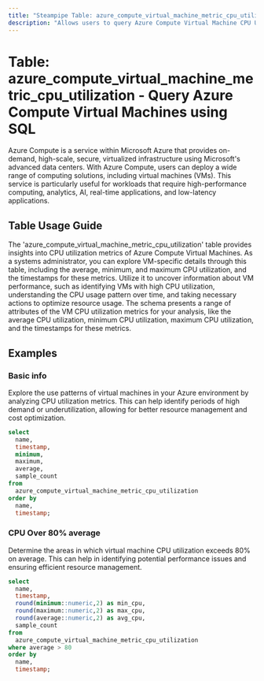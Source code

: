 ```yaml
---
title: "Steampipe Table: azure_compute_virtual_machine_metric_cpu_utilization - Query Azure Compute Virtual Machines using SQL"
description: "Allows users to query Azure Compute Virtual Machine CPU Utilization metrics."
---
```


# Table: azure_compute_virtual_machine_metric_cpu_utilization - Query Azure Compute Virtual Machines using SQL

Azure Compute is a service within Microsoft Azure that provides on-demand, high-scale, secure, virtualized infrastructure using Microsoft's advanced data centers. With Azure Compute, users can deploy a wide range of computing solutions, including virtual machines (VMs). This service is particularly useful for workloads that require high-performance computing, analytics, AI, real-time applications, and low-latency applications.

## Table Usage Guide

The 'azure_compute_virtual_machine_metric_cpu_utilization' table provides insights into CPU utilization metrics of Azure Compute Virtual Machines. As a systems administrator, you can explore VM-specific details through this table, including the average, minimum, and maximum CPU utilization, and the timestamps for these metrics. Utilize it to uncover information about VM performance, such as identifying VMs with high CPU utilization, understanding the CPU usage pattern over time, and taking necessary actions to optimize resource usage. The schema presents a range of attributes of the VM CPU utilization metrics for your analysis, like the average CPU utilization, minimum CPU utilization, maximum CPU utilization, and the timestamps for these metrics.

## Examples

### Basic info
Explore the use patterns of virtual machines in your Azure environment by analyzing CPU utilization metrics. This can help identify periods of high demand or underutilization, allowing for better resource management and cost optimization.

```sql
select
  name,
  timestamp,
  minimum,
  maximum,
  average,
  sample_count
from
  azure_compute_virtual_machine_metric_cpu_utilization
order by
  name,
  timestamp;
```

### CPU Over 80% average
Determine the areas in which virtual machine CPU utilization exceeds 80% on average. This can help in identifying potential performance issues and ensuring efficient resource management.

```sql
select
  name,
  timestamp,
  round(minimum::numeric,2) as min_cpu,
  round(maximum::numeric,2) as max_cpu,
  round(average::numeric,2) as avg_cpu,
  sample_count
from
  azure_compute_virtual_machine_metric_cpu_utilization
where average > 80
order by
  name,
  timestamp;
```